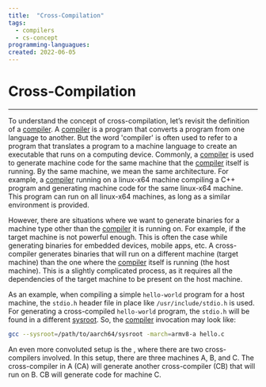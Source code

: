 ```yaml
---
title:  "Cross-Compilation"
tags:
  - compilers
  - cs-concept
programming-languagues:
created: 2022-06-05
---
```

# Cross-Compilation
---
To understand the concept of cross-compilation, let’s revisit the definition of a [compiler](notes/general/compilers.md). A [compiler](notes/general/compilers.md) is a program that converts a program from one language to another. But the word 'compiler' is often used to refer to a program that translates a program to a machine language to create an executable that runs on a computing device. Commonly, a [compiler](notes/general/compilers.md) is used to generate machine code for the same machine that the [compiler](notes/general/compilers.md) itself is running. By the same machine, we mean the same architecture. For example, a [compiler](notes/general/compilers.md) running on a linux-x64 machine compiling a C++ program and generating machine code for the same linux-x64 machine. This program can run on all linux-x64 machines, as long as a similar environment is provided.

However, there are situations where we want to generate binaries for a machine type other than the [compiler](notes/general/compilers.md) it is running on. For example, if the target machine is not powerful enough. This is often the case while generating binaries for embedded devices, mobile apps, etc. A cross-compiler generates binaries that will run on a different machine (target machine) than the one where the [compiler](notes/general/compilers.md) itself is running (the host machine). This is a slightly complicated process, as it requires all the dependencies of the target machine to be present on the host machine.

As an example, when compiling a simple `hello-world` program for a host machine, the `stdio.h` header file in place like `/usr/include/stdio.h` is used. For generating a cross-compiled `hello-world` program, the `stdio.h` will be found in a different [sysroot](notes/general/sysroot.md). So, the [compiler](notes/general/compilers.md) invocation may look like:

```bash
gcc --sysroot=/path/to/aarch64/sysroot -march=armv8-a hello.c
```

An even more convoluted setup is the [](https://en.wikipedia.org/wiki/Cross_compiler#Canadian_Cross), where there are two cross-compilers involved. In this setup, there are three machines A, B, and C. The cross-compiler in A (CA) will generate another cross-compiler (CB) that will run on B. CB will generate code for machine C.